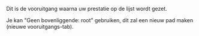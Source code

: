 Dit is de vooruitgang waarna uw prestatie op de lijst wordt gezet.

Je kan "Geen bovenliggende: root" gebruiken, dit zal een nieuw pad maken (nieuwe vooruitgangs-tab).